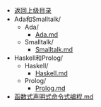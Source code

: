 - [返回上级目录](../)
- Ada和Smalltalk/
    - Ada/
        - [Ada.md](计算机/计算机语言/ProgrammingLanguage/Ada和Smalltalk/Ada/Ada.md)
    - Smalltalk/
        - [Smalltalk.md](计算机/计算机语言/ProgrammingLanguage/Ada和Smalltalk/Smalltalk/Smalltalk.md)
- Haskell和Prolog/
    - Haskell/
        - [Haskell.md](计算机/计算机语言/ProgrammingLanguage/Haskell和Prolog/Haskell/Haskell.md)
    - Prolog/
        - [Prolog.md](计算机/计算机语言/ProgrammingLanguage/Haskell和Prolog/Prolog/Prolog.md)
- [函数式声明式命令式编程.md](计算机/计算机语言/ProgrammingLanguage/函数式声明式命令式编程.md)